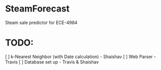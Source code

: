 SteamForecast
=============

Steam sale predictor for ECE-4984

TODO:
=====
[ ] k-Nearest Neighbor (with Date calculation) - Shaishav
[ ] Web Parser - Travis
[ ] Database set up - Travis & Shaishav
